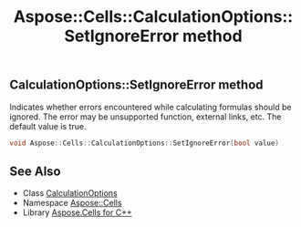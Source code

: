 ﻿---
title: Aspose::Cells::CalculationOptions::SetIgnoreError method
linktitle: SetIgnoreError
second_title: Aspose.Cells for C++ API Reference
description: 'Aspose::Cells::CalculationOptions::SetIgnoreError method. Indicates whether errors encountered while calculating formulas should be ignored. The error may be unsupported function, external links, etc. The default value is true in C++.'
type: docs
weight: 700
url: /cpp/aspose.cells/calculationoptions/setignoreerror/
---
## CalculationOptions::SetIgnoreError method


Indicates whether errors encountered while calculating formulas should be ignored. The error may be unsupported function, external links, etc. The default value is true.

```cpp
void Aspose::Cells::CalculationOptions::SetIgnoreError(bool value)
```

## See Also

* Class [CalculationOptions](../)
* Namespace [Aspose::Cells](../../)
* Library [Aspose.Cells for C++](../../../)
